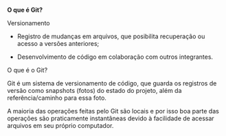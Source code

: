 **O que é Git?**

Versionamento

- Registro de mudanças em arquivos, que posibilita recuperação ou acesso a versões anteriores;

- Desenvolvimento de código em colaboração com outros integrantes.


O que é o Git?

Git é um sistema de versionamento de código, que guarda os registros de versão como snapshots (fotos) do estado do projeto, além da referência/caminho para essa foto.

A maioria das operações feitas pelo Git são locais e por isso boa parte das operações são praticamente instantâneas devido à facilidade de acessar arquivos em seu próprio computador.